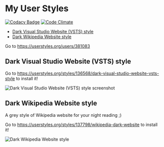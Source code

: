 # My User Styles
[![Codacy Badge](https://api.codacy.com/project/badge/Grade/2a42b20ed6514e6a9ba0a325928be033)](https://www.codacy.com/app/fabien/UserStyles?utm_source=github.com&amp;utm_medium=referral&amp;utm_content=fabiencrassat/UserStyles&amp;utm_campaign=Badge_Grade)
[![Code Climate](https://codeclimate.com/github/fabiencrassat/UserStyles/badges/gpa.svg)](https://codeclimate.com/github/fabiencrassat/UserStyles)

* [Dark Visual Studio Website (VSTS) style](#VisualStudio-Dark-Website)
* [Dark Wikipedia Website style](#Wikipedia-Dark-Website)

Go to https://userstyles.org/users/381083

## Dark Visual Studio Website (VSTS) style <a id="VisualStudio-Dark-Website"></a> 

Go to https://userstyles.org/styles/136568/dark-visual-studio-website-vsts-style to install it!

![Dark Visual Studio Website (VSTS) style screenshot](https://userstyles.org/style_screenshots/136568_after.jpeg)

## Dark Wikipedia Website style <a id="Wikipedia-Dark-Website"></a> 
A grey style of Wikipedia website for your night reading ;)

Go to https://userstyles.org/styles/137798/wikipedia-dark-website to install it!

![Dark Wikipedia Website style](https://userstyles.org/style_screenshots/137798_after.jpeg)

